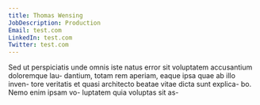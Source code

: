 ```yaml
---
title: Thomas Wensing
JobDescription: Production
Email: test.com
LinkedIn: test.com
Twitter: test.com
---
```

Sed ut perspiciatis unde omnis iste natus error sit voluptatem accusantium doloremque lau- dantium, totam rem aperiam, eaque ipsa quae ab illo inven- tore veritatis et quasi architecto beatae vitae dicta sunt explica- bo. Nemo enim ipsam vo- luptatem quia voluptas sit as-
